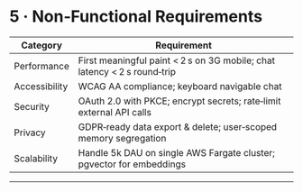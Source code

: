 # 5 · Non‑Functional Requirements
| Category | Requirement |
|----------|-------------|
| Performance | First meaningful paint < 2 s on 3G mobile; chat latency < 2 s round‑trip |
| Accessibility | WCAG AA compliance; keyboard navigable chat |
| Security | OAuth 2.0 with PKCE; encrypt secrets; rate‑limit external API calls |
| Privacy | GDPR‑ready data export & delete; user‑scoped memory segregation |
| Scalability | Handle 5k DAU on single AWS Fargate cluster; pgvector for embeddings |

---
